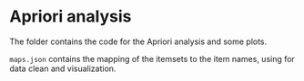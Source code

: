 # Apriori analysis

The folder contains the code for the Apriori analysis and some plots.

`maps.json` contains the mapping of the itemsets to the item names, using for data clean and visualization.